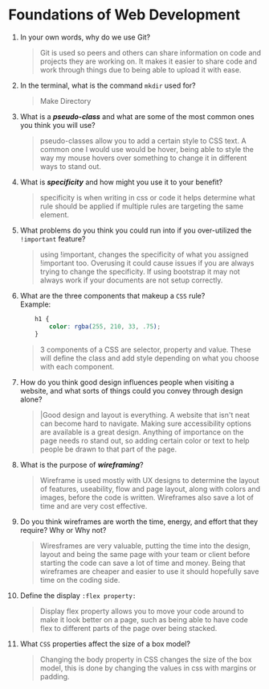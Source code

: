 # Foundations of Web Development
01. In your own words, why do we use Git?
    > Git is used so peers and others can share information on code and projects they are working on. It makes it easier to share code and work through things due to being able to upload it with ease. 

02. In the terminal, what is the command `mkdir` used for?
    > Make Directory

03. What is a ***pseudo-class*** and what are some of the most common ones you think you will use?
    > pseudo-classes allow you to add a certain style to CSS text. A common one I would use would be hover, being able to style the way my mouse hovers over something to change it in different ways to stand out. 

04. What is ***specificity*** and how might you use it to your benefit?
    > specificity is when writing in css or code it helps determine what rule should be applied if multiple rules are targeting the same element. 

05. What problems do you think you could run into if you over-utilized the `!important` feature?
    > using !important, changes the specificity of what you assigned !important too. Overusing it could cause issues if you are always trying to change the specificity. If using bootstrap it may not always work if your documents are not setup correctly.  

06. What are the three components that makeup a `CSS` rule? <br> Example:

    ```css
        h1 {
            color: rgba(255, 210, 33, .75);
        }
    ```

    > 3 components of a CSS are selector, property and value. These will define the class and add style depending on what you choose with each component. 

07. How do you think good design influences people when visiting a website, and what sorts of things could you convey through design alone?
    > |Good design and layout is everything. A website that isn't neat can become hard to navigate. Making sure accessibility options are available is a great design. Anything of importance on the page needs ro stand out, so adding certain color or text to help people be drawn to that part of the page. 

08. What is the purpose of ***wireframing***?
    > Wireframe is used mostly with UX designs to determine the layout of features, useability, flow and page layout, along with colors and images, before the code is written. Wireframes also save a lot of time and are very cost effective. 

09. Do you think wireframes are worth the time, energy, and effort that they require? Why or Why not?
    > Wiresframes are very valuable, putting the time into the design, layout and being the same page with your team or client before starting the code can save a lot of time and money. Being that wireframes are cheaper and easier to use it should hopefully save time on the coding side.

10. Define the display `:flex property:`
    > Display flex property allows you to move your code around to make it look better on a page, such as being able to have code flex to different parts of the page over being stacked. 

11. What `CSS` properties affect the size of a box model?
    > Changing the body property in CSS changes the size of the box model, this is done by changing the values in css with margins or padding.  
